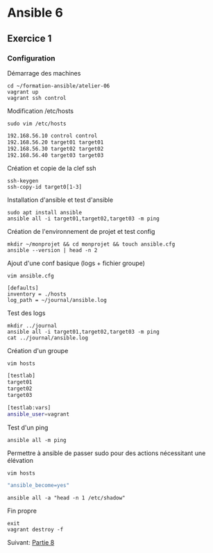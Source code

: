 # Ansible 6
## Exercice 1
### Configuration
Démarrage des machines
```console
cd ~/formation-ansible/atelier-06
vagrant up
vagrant ssh control
```

Modification /etc/hosts
```console
sudo vim /etc/hosts
```
```bash
192.168.56.10 control control
192.168.56.20 target01 target01
192.168.56.30 target02 target02
192.168.56.40 target03 target03
```

Création et copie de la clef ssh
```console
ssh-keygen
ssh-copy-id target0[1-3]
```

Installation d'ansible et test d'ansible
```console
sudo apt install ansible
ansible all -i target01,target02,target03 -m ping
```

Création de l'environnement de projet et test config
```console
mkdir ~/monprojet && cd monprojet && touch ansible.cfg
ansible --version | head -n 2
```

Ajout d'une conf basique (logs + fichier groupe)
```console
vim ansible.cfg
```
```console
[defaults]
inventory = ./hosts
log_path = ~/journal/ansible.log
```

Test des logs
```console
mkdir ../journal
ansible all -i target01,target02,target03 -m ping
cat ../journal/ansible.log
```

Création d'un groupe
```console
vim hosts
```
```bash
[testlab]
target01
target02
target03

[testlab:vars]
ansible_user=vagrant
```
Test d'un ping
```console
ansible all -m ping
```

Permettre à ansible de passer sudo pour des actions nécessitant une élévation
```console
vim hosts
```
```bash
"ansible_become=yes"
```
```console
ansible all -a "head -n 1 /etc/shadow"
```

Fin propre
```console
exit
vagrant destroy -f
```
Suivant: [Partie 8](https://github.com/Thecoolmagnet/formation-ansible-ema/blob/main/Ansible_8/Ansible_8.1.md)
